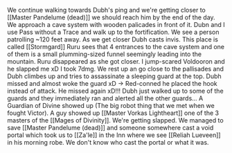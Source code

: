 We continue walking towards Dubh's ping and we're getting closer to [[Master Pandelume (dead)]] we should reach him by the end of the day.
We approach a cave system with wooden palicades in front of it. Dubn and I use Pass without a Trace and walk up to the fortification. We see a person patrolling ~120 feet away. As we get closer Dubh casts invis.
This place is called [[Stormgard]]
Ruru sees that 4 entrances to the cave system and one of them is a small plumming-sized funnel seemingly leading into the mountain. Ruru disappeared as she got closer.
I jump-scared Voldooron and he slapped me xD I took 7dmg.
We rest up an go close to the pallisades and Dubh climbes up and tries to assassinate a sleeping guard at the top. Dubh missed and almost woke the guard xD -> Red-conned he placed the hook instead of attack. He missed again xD!!!
Dubh just walked up to some of the guards and they immediately ran and alerted all the other guards... A Guardian of Divine showed up (The big robot thing that we met when we fought Victor).
A guy showed up [[Master Vorkas Lightheart]] one of the 3 masters of the [[Mages of Divinity]].
We're getting slapped.
We managed to save [[Master Pandelume (dead)]] and someone somewhere cast a void portal which took us to [[Za'le]] in the Inn where we see [[Reliah Lueveen]] in his morning robe.
We don't know who cast the portal or what it was.




